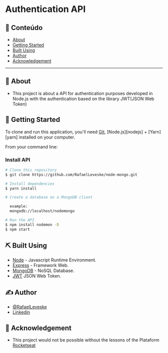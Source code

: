 # Authentication API

## 📝 Conteúdo

- [About](#about)
- [Getting Started](#getting_started)
- [Built Using](#built_using)
- [Author](#authors)
- [Acknowledgement](#acknowledgement)

---

## 🏁 About <a name = "about"></a>

- This project is about a API for authentication purposes developed in Node.js with the authentication based on the library JWT(JSON Web Token)

## 🏁 Getting Started <a name = "getting_started"></a>
To clone and run this application, you'll need [Git](https://git-scm.com), [Node.js][nodejs] + [Yarn][yarn] installed on your computer.

From your command line:

### Install API

```bash
# Clone this repository
$ git clone https://github.com/RafaelLeveske/node-mongo.git

# Install dependencies
$ yarn install

# Create a database on a MongoDB client

  example:
  mongodb://localhost/nodemongo

# Run the API
$ npm install nodemon -D
$ npm start
```

## ⛏️ Built Using <a name = "built_using"></a>

- [Node](https://nodejs.org/en/) - Javascript Runtime Environment.
- [Express](https://expressjs.com/pt-br/) - Framework Web.
- [MongoDB](https://www.mongodb.com/) - NoSQL Database.
- [JWT](https://jwt.io/) JSON Web Token.

## ✍️ Author <a name = "authors"></a>

- [@RafaelLeveske](https://github.com/RafaelLeveske)
- [Linkedin](https://www.linkedin.com/in/rafael-vieira-506331182/)

## 🎉 Acknowledgement <a name = "acknowledgement"></a>

- This project would not be possible without the lessons of the Plataform [Rocketseat](https://rocketseat.com.br/)
